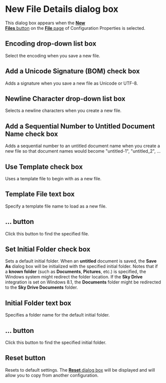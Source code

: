 # New File Details dialog box

This dialog box appears when the [**New**\
**Files** button](../index)
on the [**File** page](../index) of Configuration Properties is selected.

## Encoding drop-down list box

Select the encoding when you save a new file.

## Add a Unicode Signature (BOM) check box

Adds a signature when you save a new file as Unicode or UTF-8.

## Newline Character drop-down list box

Selects a newline characters when you create a new file.

## Add a Sequential Number to Untitled Document Name check box

Adds a sequential number to an untitled document name when you create a new file so that document names would become "untitled-1", "untitled\_2", ...

## Use Template check box

Uses a template file to begin with as a new file.

## Template File text box

Specify a template file name to load as a new file.

## ... button

Click this button to find the specified file.

## Set Initial Folder check box

Sets a default initial folder. When an **untitled**
document is saved, the **Save As** dialog box will be initialized
with the specified initial folder. Notes that if a **known folder**
(such as **Documents**, **Pictures**, etc.) is
specified, the Windows system might redirect the folder location. If the **Sky Drive** integration is set on Windows 8.1, the **Documents**
folder might be redirected to the **Sky Drive Documents** folder.

## Initial Folder text box

Specifies a folder name for the default initial folder.

## ... button

Click this button to find the specified initial folder.

## Reset button

Resets to default settings. The
[**Reset** dialog box](../../reset/index) will be displayed
and will allow you to copy from another configuration.


